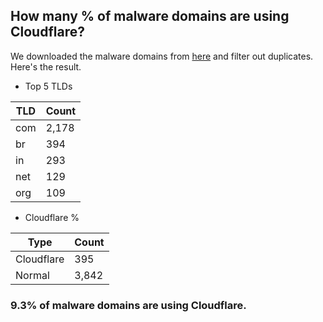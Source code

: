 ## How many % of malware domains are using Cloudflare?


We downloaded the malware domains from [here](https://urlhaus.abuse.ch) and filter out duplicates.
Here's the result.


[//]: # (start replacement)


- Top 5 TLDs

| TLD | Count |
| --- | --- |
| com | 2,178 |
| br | 394 |
| in | 293 |
| net | 129 |
| org | 109 |


- Cloudflare %

| Type | Count |
| --- | --- |
| Cloudflare | 395 |
| Normal | 3,842 |


### 9.3% of malware domains are using Cloudflare.